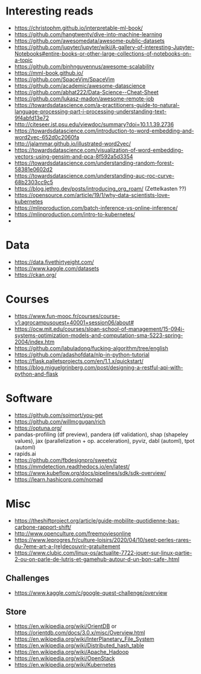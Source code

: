 # Interesting reads
- https://christophm.github.io/interpretable-ml-book/
- https://github.com/hangtwenty/dive-into-machine-learning
- https://github.com/awesomedata/awesome-public-datasets
- https://github.com/jupyter/jupyter/wiki/A-gallery-of-interesting-Jupyter-Notebooks#entire-books-or-other-large-collections-of-notebooks-on-a-topic
- https://github.com/binhnguyennus/awesome-scalability
- https://mml-book.github.io/
- https://github.com/SpaceVim/SpaceVim
- https://github.com/academic/awesome-datascience
- https://github.com/abhat222/Data-Science--Cheat-Sheet
- https://github.com/lukasz-madon/awesome-remote-job
- https://towardsdatascience.com/a-practitioners-guide-to-natural-language-processing-part-i-processing-understanding-text-9f4abfd13e72
- http://citeseer.ist.psu.edu/viewdoc/summary?doi=10.1.1.39.2736
- https://towardsdatascience.com/introduction-to-word-embedding-and-word2vec-652d0c2060fa
- http://jalammar.github.io/illustrated-word2vec/
- https://towardsdatascience.com/visualization-of-word-embedding-vectors-using-gensim-and-pca-8f592a5d3354
- https://towardsdatascience.com/understanding-random-forest-58381e0602d2
- https://towardsdatascience.com/understanding-auc-roc-curve-68b2303cc9c5
- https://blog.jethro.dev/posts/introducing_org_roam/ (Zettelkasten ??)
- https://opensource.com/article/19/1/why-data-scientists-love-kubernetes
- https://mlinproduction.com/batch-inference-vs-online-inference/
- https://mlinproduction.com/intro-to-kubernetes/
- 

# Data
- https://data.fivethirtyeight.com/
- https://www.kaggle.com/datasets
- https://ckan.org/

# Courses
- https://www.fun-mooc.fr/courses/course-v1:agrocampusouest+40001+session06/about#
- https://ocw.mit.edu/courses/sloan-school-of-management/15-094j-systems-optimization-models-and-computation-sma-5223-spring-2004/index.htm
- https://github.com/labuladong/fucking-algorithm/tree/english
- https://github.com/adashofdata/nlp-in-python-tutorial
- https://flask.palletsprojects.com/en/1.1.x/quickstart/
- https://blog.miguelgrinberg.com/post/designing-a-restful-api-with-python-and-flask

# Software
- https://github.com/soimort/you-get
- https://github.com/willmcgugan/rich
- https://optuna.org/
- pandas-profiling (df preview), pandera (df validation), shap (shapeley values), jax (parallelization + op. acceleration), pyviz, dabl (automl), tpot (automl)
- rapids.ai
- https://github.com/fbdesignpro/sweetviz
- https://mmdetection.readthedocs.io/en/latest/
- https://www.kubeflow.org/docs/pipelines/sdk/sdk-overview/
- https://learn.hashicorp.com/nomad


# Misc
- https://theshiftproject.org/article/guide-mobilite-quotidienne-bas-carbone-rapport-shift/
- http://www.openculture.com/freemoviesonline
- https://www.leprogres.fr/culture-loisirs/2020/04/10/sept-perles-rares-du-7eme-art-a-(re)decouvrir-gratuitement
- https://www.clubic.com/linux-os/actualite-7722-jouer-sur-linux-partie-2-ou-on-parle-de-lutris-et-gamehub-autour-d-un-bon-cafe-.html

## Challenges
- https://www.kaggle.com/c/google-quest-challenge/overview

## Store
- https://en.wikipedia.org/wiki/OrientDB or https://orientdb.com/docs/3.0.x/misc/Overview.html
- https://en.wikipedia.org/wiki/InterPlanetary_File_System
- https://en.wikipedia.org/wiki/Distributed_hash_table
- https://en.wikipedia.org/wiki/Apache_Hadoop
- https://en.wikipedia.org/wiki/OpenStack
- https://en.wikipedia.org/wiki/Kubernetes
